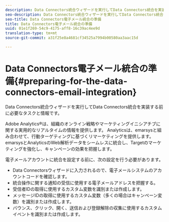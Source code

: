 ```yaml
---
description: Data Connectors統合ウィザードを実行してData Connectors統合を実装する前に必要なタスクと情報です。
seo-description: Data Connectors統合ウィザードを実行してData Connectors統合を実装する前に必要なタスクと情報です。
seo-title: Data Connectors電子メール統合の準備
title: Data Connectors電子メール統合の準備
uuid: 01e1f269-54c9-4175-aff8-16c39ac4ee9d
translation-type: tm+mt
source-git-commit: a31f25e8a4681cf34525a7994b00580aa3aac15d

---
```



# Data Connectors電子メール統合の準備{#preparing-for-the-data-connectors-email-integration}

Data Connectors統合ウィザードを実行してData Connectors統合を実装する前に必要なタスクと情報です。

Adobe Analytics®は、組織のオンライン戦略やマーケティングイニシアチブに関する実用的なリアルタイムの情報を提供します。 Analyticsは、emarsysと組み合わせて、行動ターゲティングに基づくリマーケティングを提供します。 emarsysとAnalyticsのWeb解析データをシームレスに統合し、Targetのマーケティングを強化し、キャンペーンの効果を把握します。

電子メールアカウントに統合を設定する前に、次の設定を行う必要があります。

* Data Connectorsウィザードに入力されるので、電子メールシステムのアカウントコードを確認します。
* 統合操作に関する通知の受信に使用する電子メールアドレスを把握する。
* 受信者IDの取得に使用するカスタム変数を識別または作成します。
* メッセージIDの取得に使用するカスタム変数（多くの場合はキャンペーン変数）を識別または作成します。
* バウンス、クリック、開く、送信および登録解除の収集に使用するカスタムイベントを識別または作成します。


